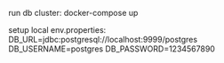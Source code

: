 run db cluster:
docker-compose up

setup local env.properties:
DB_URL=jdbc:postgresql://localhost:9999/postgres
DB_USERNAME=postgres
DB_PASSWORD=1234567890